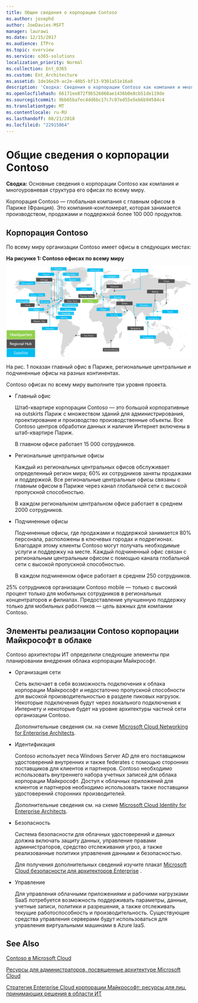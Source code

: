 ```yaml
---
title: Общие сведения о корпорации Contoso
ms.author: josephd
author: JoeDavies-MSFT
manager: laurawi
ms.date: 12/15/2017
ms.audience: ITPro
ms.topic: overview
ms.service: o365-solutions
localization_priority: Normal
ms.collection: Ent_O365
ms.custom: Ent_Architecture
ms.assetid: 1de16e29-ac2e-40b5-bf13-9301a51e16a8
description: 'Сводка: Сведения о корпорации Contoso как компания и многоуровневая структура его офисах по всему миру.'
ms.openlocfilehash: 66171ee872f9b526860ae1436b0e8cb51de119de
ms.sourcegitcommit: 9bb65bafec4dd6bc17c7c07ed55e5eb6b94584c4
ms.translationtype: MT
ms.contentlocale: ru-RU
ms.lasthandoff: 08/21/2018
ms.locfileid: "22915864"
---
```

# <a name="overview-of-the-contoso-corporation"></a>Общие сведения о корпорации Contoso

 **Сводка:** Основные сведения о корпорации Contoso как компания и многоуровневая структура его офисах по всему миру.
  
Корпорация Contoso — глобальная компания с главным офисом в Париже (Франция). Это компания-конгломерат, которая занимается производством, продажами и поддержкой более 100 000 продуктов.  
  
## <a name="the-contoso-corporation"></a>Корпорация Contoso

По всему миру организации Contoso имеет офисы в следующих местах:
  
**На рисунке 1: Contoso офисах по всему миру**

![Офисы корпорации Contoso, разбросанные по всему миру](media/Contoso-Poster/Contoso-WW-Org.png)

  
На рис. 1 показан главный офис в Париже, региональные центральные и подчиненные офисы на разных континентах.
  
Contoso офисах по всему миру выполните три уровня проекта.
  
- Главный офис
    
    Штаб-квартире корпорации Contoso — это большой корпоративные на outskirts Париж с множеством зданий для администрирования, проектирование и производство производственные объекты. Все Contoso центров обработки данных и наличие Интернет включены в штаб-квартире Париж.
    
    В главном офисе работает 15 000 сотрудников.
    
- Региональные центральные офисы
    
    Каждый из региональных центральных офисов обслуживает определенный регион мира; 60% их сотрудников заняты продажами и поддержкой. Все региональные центральные офисы связаны с главным офисом в Париже через канал глобальной сети с высокой пропускной способностью.  
    
    В каждом региональном центральном офисе работает в среднем 2000 сотрудников.
    
- Подчиненные офисы
    
    Подчиненные офисы, где продажами и поддержкой занимается 80% персонала, расположены в ключевых городах и подрегионах. Благодаря этому клиенты Contoso могут получать необходимые услуги и поддержку на месте. Каждый подчиненный офис связан с региональным центральным офисом с помощью канала глобальной сети с высокой пропускной способностью.


    
    В каждом подчиненном офисе работает в среднем 250 сотрудников.
    
25% сотрудников организации Contoso mobile — только с высокий процент только для мобильных сотрудников в региональных концентраторов и филиалах. Предоставление улучшенную поддержку только для мобильных работников — цель важных для компании Contoso.
  
## <a name="elements-of-contosos-implementation-of-the-microsoft-cloud"></a>Элементы реализации Contoso корпорации Майкрософт в облаке

Contoso архитекторы ИТ определили следующие элементы при планировании внедрения облака корпорации Майкрософт.
  
- Организация сети
    
    Сеть включает в себя возможность подключения к облака корпорации Майкрософт и недостаточно пропускной способности для высокой производительностью в разделе пиковых нагрузок. Некоторые подключения будут через локального подключения к Интернету и некоторые будет на уровне архитектуры частной сети организации Contoso.
    
    Дополнительные сведения см. на схеме [Microsoft Cloud Networking for Enterprise Architects](microsoft-cloud-networking-for-enterprise-architects.md).
   
- Идентификация
    
    Contoso использует леса Windows Server AD для его поставщиком удостоверений внутренних и также federates с помощью сторонних поставщиков для клиентов и партнеров. Contoso необходимо использовать внутреннего набора учетных записей для облака корпорации Майкрософт. Доступ к облачных приложений для клиентов и партнеров необходимо использовать также поставщики удостоверений сторонних производителей.
    
    Дополнительные сведения см. на схеме [Microsoft Cloud Identity for Enterprise Architects](microsoft-cloud-it-architecture-resources.md#identity).
    
- Безопасность
    
    Система безопасности для облачных удостоверений и данных должна включать защиту данных, управление правами администраторов, средство отслеживания угроз, а также реализованные политики управления данными и безопасностью.
    
    Для получения дополнительных сведений изучите плакат [Microsoft Cloud безопасности для архитекторов Enterprise](http://aka.ms/cloudarchsecurity) .
    
- Управление
    
    Для управления облачными приложениями и рабочими нагрузками SaaS потребуется возможность поддерживать параметры, данные, учетные записи, политики и разрешения, а также отслеживать текущие работоспособность и производительность. Существующие средства управления серверами будут использоваться для управления виртуальными машинами в Azure IaaS.
    
## <a name="see-also"></a>See Also

[Contoso в Microsoft Cloud](contoso-in-the-microsoft-cloud.md)
  
[Ресурсы для администраторов, посвященные архитектуре Microsoft Cloud](microsoft-cloud-it-architecture-resources.md)

[Стратегия Enterprise Cloud корпорации Майкрософт: ресурсы для лиц, принимающих решения в области ИТ](https://sway.com/FJ2xsyWtkJc2taRD)
 


